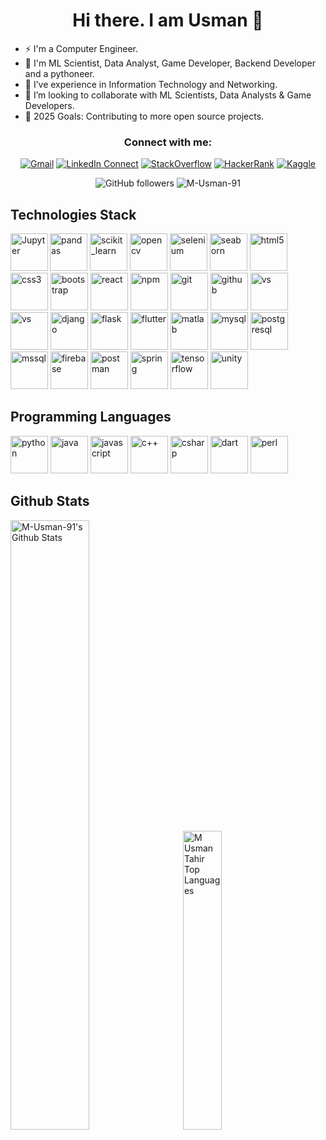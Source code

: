 <div align="center">

# Hi there. I am Usman 👋

</div>

- ⚡ I'm a Computer Engineer.
- 🧩 I'm ML Scientist, Data Analyst, Game Developer, Backend Developer and a pythoneer.
- 🌱 I’ve experience in Information Technology and Networking.
- 👯 I’m looking to collaborate with ML Scientists, Data Analysts & Game Developers.
- 🥅 2025 Goals: Contributing to more open source projects.

<div align="center">

### Connect with me:

[![Gmail](https://img.shields.io/badge/-Send%20Mail-black?color=14171A&logo=gmail "m.usman.tahir.336@gmail.com")](mailto:m.usman.tahir.336@gmail.com?subject=From%20GitHub&body=Hi,%20there.%20Found%20you%20from%20GitHub.)
[![LinkedIn Connect](https://img.shields.io/badge/-Connect-black?color=14171A&logo=linkedin "m-u-dev")](https://www.linkedin.com/in/m-u-dev/)
[![StackOverflow](https://img.shields.io/badge/-StackOverflow-black?color=14171A&style=flat&logo=StackOverflow)](https://stackoverflow.com/users/17729087/musmantahir)
[![HackerRank](https://img.shields.io/badge/-HackerRank-black?color=14171A&style=flat&logo=HackerRank)](https://www.hackerrank.com/m_usman_tahir_31)
[![Kaggle](https://img.shields.io/badge/-Kaggle-black?color=14171A&style=flat&logo=kaggle)](https://www.kaggle.com/musmantahir)

![GitHub followers](https://img.shields.io/github/followers/M-Usman-91?label=follow&style=social "Follow on Github")
![](https://komarev.com/ghpvc/?username=M-Usman-91 "M-Usman-91")


<!-- [![Twitter](https://img.shields.io/twitter/url/https/twitter.com/cloudposse.svg?style=social&label=Follow%20%40MUsmanTahir "_MUsmanTahir_")](https://twitter.com/_MUsmanTahir_) -->
<!-- [![Insta Follow](https://img.shields.io/badge/%20-Follow-black?color=14171A&labelColor=d81b60&logo=instagram&logoColor=ffffff "m.usmantahir")](https://www.instagram.com/m.usmantahir/) -->

</div>



## Technologies Stack

<!-- ```json
{
   "languages": ["Python", "Java", "C++", "C#", "JS", "Perl"],
   "backend": ["NodeJS", "Flask", "Django", "SpringBoot"],
   "frontend": ["HTML/CSS", "REACT"],
   "databases": ["CSV", "MYSQL", "JSON", "Firebase"],
   "ai framework": ["Scikit-learn", "TensorFlow", "Keras",,,],
   "game developement": ["Unity Engine"]
}
``` -->


<p align="left">
  <img align="left" alt="Jupyter" src="https://upload.wikimedia.org/wikipedia/commons/thumb/3/38/Jupyter_logo.svg/883px-Jupyter_logo.svg.png" width="60" height="60"/>
  <img src="https://raw.githubusercontent.com/devicons/devicon/2ae2a900d2f041da66e950e4d48052658d850630/icons/pandas/pandas-original.svg" alt="pandas" width="60" height="60"/>
  <img src="https://upload.wikimedia.org/wikipedia/commons/0/05/Scikit_learn_logo_small.svg" alt="scikit_learn" width="60" height="60"/>
  <img src="https://www.vectorlogo.zone/logos/opencv/opencv-icon.svg" alt="opencv" width="60" height="60"/>
  <img src="https://raw.githubusercontent.com/detain/svg-logos/780f25886640cef088af994181646db2f6b1a3f8/svg/selenium-logo.svg" alt="selenium" width="60" height="60"/>
  <img src="https://seaborn.pydata.org/_images/logo-mark-lightbg.svg" alt="seaborn" width="60" height="60"/>
  <img style="margin: auto;" src="https://raw.githubusercontent.com/sachinverma53121/sachinverma53121/master/icons/html5.png" alt=html5 width="60" height="60"/>
  <img style="margin: auto;" src="https://raw.githubusercontent.com/sachinverma53121/sachinverma53121/master/icons/css3.png" alt=css3 width="60" height="60"/>
  <img style="margin: auto;" src="https://raw.githubusercontent.com/sachinverma53121/sachinverma53121/master/icons/bootstrap.png" alt=bootstrap width="60" height="60"/>
  <img style="margin: auto;" src="https://raw.githubusercontent.com/sachinverma53121/sachinverma53121/master/icons/react.png" alt=react width="60" height="60"/>
  <img style="margin: auto;" src="https://raw.githubusercontent.com/sachinverma53121/sachinverma53121/master/icons/npm.png" alt=npm width="60" height="60"/>
  <img style="margin: auto;" src="https://raw.githubusercontent.com/sachinverma53121/sachinverma53121/master/icons/git.png" alt=git width="60" height="60"/>
  <img style="margin: auto;" src="https://raw.githubusercontent.com/sachinverma53121/sachinverma53121/master/icons/github.png" alt=github width="60" height="60"/>
  <img style="margin: auto;" src="https://raw.githubusercontent.com/sachinverma53121/sachinverma53121/master/icons/vsc.png" alt=vs width="60" height="60"/>
  <img style="margin: auto;" src="https://raw.githubusercontent.com/sachinverma53121/sachinverma53121/master/icons/heroku.png" alt=vs width="60" height="60"/>
  <img src="https://cdn.worldvectorlogo.com/logos/django.svg" alt="django" width="60" height="60"/>
  <img src="https://www.vectorlogo.zone/logos/pocoo_flask/pocoo_flask-icon.svg" alt="flask" width="60" height="60"/>
  <img src="https://www.vectorlogo.zone/logos/flutterio/flutterio-icon.svg" alt="flutter" width="60" height="60"/>
  <img src="https://upload.wikimedia.org/wikipedia/commons/2/21/Matlab_Logo.png" alt="matlab" width="60" height="60"/>
  <img src="https://raw.githubusercontent.com/devicons/devicon/master/icons/mysql/mysql-original-wordmark.svg" alt="mysql" width="60" height="60"/>
  <img src="https://raw.githubusercontent.com/devicons/devicon/master/icons/postgresql/postgresql-original-wordmark.svg" alt="postgresql" width="60" height="60"/>
  <img src="https://www.svgrepo.com/show/303229/microsoft-sql-server-logo.svg" alt="mssql" width="60" height="60"/>
  <img src="https://www.vectorlogo.zone/logos/firebase/firebase-icon.svg" alt="firebase" width="60" height="60"/>
  <img src="https://www.vectorlogo.zone/logos/getpostman/getpostman-icon.svg" alt="postman" width="60" height="60"/>
  <img src="https://www.vectorlogo.zone/logos/springio/springio-icon.svg" alt="spring" width="60" height="60"/>
  <img src="https://www.vectorlogo.zone/logos/tensorflow/tensorflow-icon.svg" alt="tensorflow" width="60" height="60"/>
  <img src="https://www.vectorlogo.zone/logos/unity3d/unity3d-icon.svg" alt="unity" width="60" height="60"/>
</p>



<h2>Programming Languages </h2>
<p align="left">
  <img src="https://raw.githubusercontent.com/devicons/devicon/master/icons/python/python-original.svg" alt="python" width="60" height="60"/>
  <img src="https://raw.githubusercontent.com/devicons/devicon/master/icons/java/java-original.svg" alt="java" width="60" height="60"/>
  <img style="margin: auto;" src="https://raw.githubusercontent.com/sachinverma53121/sachinverma53121/master/icons/js.png" alt=javascript width="60" height="60"/>
  <img src="https://raw.githubusercontent.com/sachinverma53121/sachinverma53121/master/icons/cpp.png" alt="c++" width="60" height="60"/>
  <img src="https://raw.githubusercontent.com/devicons/devicon/master/icons/csharp/csharp-original.svg" alt="csharp" width="60" height="60"/>
  <img src="https://www.vectorlogo.zone/logos/dartlang/dartlang-icon.svg" alt="dart" width="60" height="60"/>
  <img src="https://api.iconify.design/logos-perl.svg" alt="perl" width="60" height="60"/>
</p>

## Github Stats

<p align="left">
  <img class="darkMode" alt="M-Usman-91's Github Stats" src="https://github-readme-stats.vercel.app/api?username=M-Usman-91&show_icons=true&hide_border=true&locale=en&theme=tokyonight" width=50%/>
  <img class="darkMode" alt="M Usman Tahir Top Languages" style="padding-left: 20px;" src="https://github-readme-stats.vercel.app/api/top-langs/?username=M-Usman-91&langs_count=12&count_private=true&layout=compact&theme=tokyonight&hide_border=true&bg_color=0D1117" width=35%/>
</p>
<br>
<!-- <p align="center">
  <img height="180em" src="https://github-readme-streak-stats.herokuapp.com/?user=M-Usman-91&theme=tokyonight&hide_border=true&background=0D1117&stroke=0000&count_private=true&include_all_commits=true"/>
  <img src="https://activity-graph.herokuapp.com/graph?username=M-Usman-91&count_private=true&hide_border=true&bg_color=0d1117&theme=github" />
</p> -->
